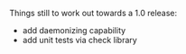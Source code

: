 Things still to work out towards a 1.0 release:

* add daemonizing capability
* add unit tests via check library